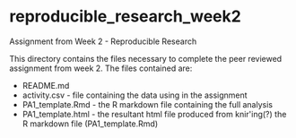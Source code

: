 # reproducible_research_week2

Assignment from Week 2 - Reproducible Research

This directory contains the files necessary to complete the peer reviewed 
assignment from week 2. The files contained are:

* README.md
* activity.csv - file containing the data using in the assignment
* PA1_template.Rmd - the R markdown file containing the full analysis
* PA1_template.html - the resultant html file produced from knir'ing(?) the 
R markdown file (PA1_template.Rmd)
